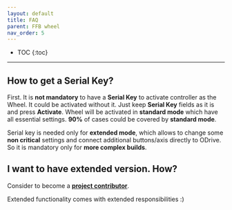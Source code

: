 ```yaml
---
layout: default
title: FAQ
parent: FFB wheel
nav_order: 5
---
```


- TOC
{:toc}

---

## How to get a Serial Key?

First. It is **not mandatory** to have a **Serial Key** to activate controller as the Wheel.
It could be activated without it.
Just keep **Serial Key** fields as it is and press **Activate**. 
Wheel will be activated in **standard mode** which have all essential settings. **90%** of cases could be covered by **standard mode**. 

Serial key is needed only for **extended mode**, which allows to change some **non critical** settings and connect 
additional buttons/axis directly to ODrive. So it is mandatory only for **more complex builds**.

## I want to have extended version. How?

Consider to become a [**project contributor**](wheel_contribute.html).

Extended functionality comes with extended responsibilities :) 